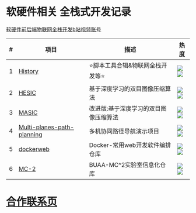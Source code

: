 # 软硬件相关 全栈式开发记录

[软硬件前后端物联网全栈开发b站视频账号](https://space.bilibili.com/250616280)


| # | 项目 | 描述 | 热度 |
| --- | --- | --- | --- |
| 1   | [History](https://github.com/ywz978020607/History)           | ⭐脚本工具合辑&物联网全栈开发等⭐ | ![](https://badgen.net/github/stars/ywz978020607/History) <br>![](https://badgen.net/github/forks/ywz978020607/History)|
| 2   | [HESIC](https://github.com/ywz978020607/HESIC)           | 基于深度学习的双目图像压缩算法 | ![](https://badgen.net/github/stars/ywz978020607/HESIC) <br>![](https://badgen.net/github/forks/ywz978020607/HESIC)|
| 3   | [MASIC](https://github.com/ywz978020607/MASIC)           | 改进版:基于深度学习的双目图像压缩算法 | ![](https://badgen.net/github/stars/ywz978020607/MASIC) <br>![](https://badgen.net/github/forks/ywz978020607/MASIC)|
| 4   | [Multi-planes-path-planning](https://github.com/ywz978020607/Multi-planes-path-planning)           | 多机协同路径导航演示项目 | ![](https://badgen.net/github/stars/ywz978020607/Multi-planes-path-planning) <br>![](https://badgen.net/github/forks/ywz978020607/Multi-planes-path-planning)|
| 5   | [dockerweb](https://github.com/ywz978020607/dockerweb)           | Docker-常用web开发软件编排仓库 | ![](https://badgen.net/github/stars/ywz978020607/dockerweb) <br>![](https://badgen.net/github/forks/ywz978020607/dockerweb)|
| 6   | [MC-2](https://github.com/Archer-Tatsu/MC-2)           | BUAA-MC^2实验室信息化仓库 | ![](https://badgen.net/github/stars/Archer-Tatsu/MC-2) <br>![](https://badgen.net/github/forks/Archer-Tatsu/MC-2)|



# [合作联系页](colla/index.html)
